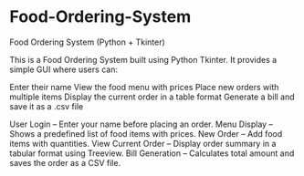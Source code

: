 # Food-Ordering-System
Food Ordering System (Python + Tkinter)

This is a Food Ordering System built using Python Tkinter.
It provides a simple GUI where users can:

Enter their name
View the food menu with prices
Place new orders with multiple items
Display the current order in a table format
Generate a bill and save it as a .csv file

User Login – Enter your name before placing an order.
Menu Display – Shows a predefined list of food items with prices.
New Order – Add food items with quantities.
View Current Order – Display order summary in a tabular format using Treeview.
Bill Generation – Calculates total amount and saves the order as a CSV file.
